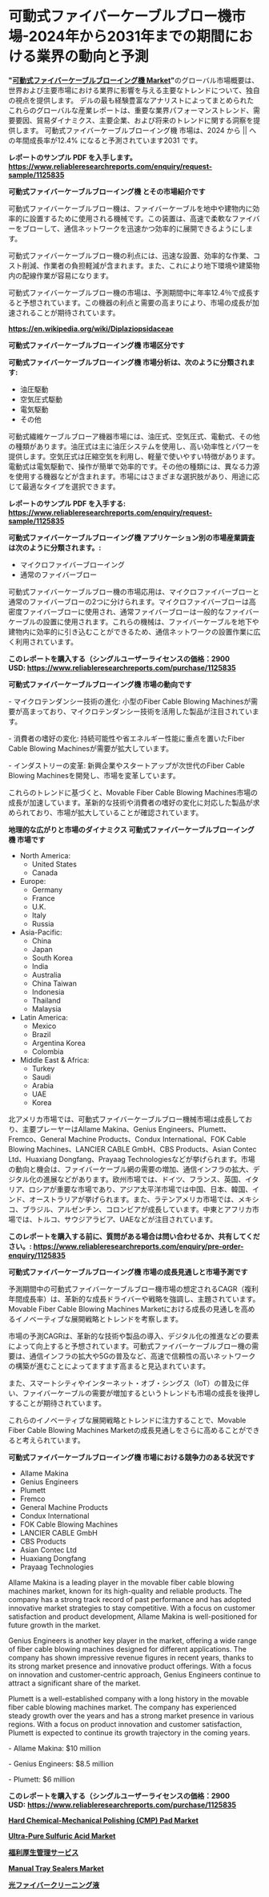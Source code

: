 <p><h1>可動式ファイバーケーブルブロー機市場-2024年から2031年までの期間における業界の動向と予測</h1></p><p><strong>"<a href="https://www.reliableresearchreports.com/movable-fiber-cable-blowing-machines-r1125835">可動式ファイバーケーブルブローイング機 Market</a>"</strong>のグローバル市場概要は、世界および主要市場における業界に影響を与える主要なトレンドについて、独自の視点を提供します。 デルの最も経験豊富なアナリストによってまとめられたこれらのグローバルな産業レポートは、重要な業界パフォーマンストレンド、需要要因、貿易ダイナミクス、主要企業、および将来のトレンドに関する洞察を提供します。 可動式ファイバーケーブルブローイング機 市場は、2024 から || への年間成長率が12.4% になると予測されています2031 です。</p>
<p><strong>レポートのサンプル PDF を入手します。</strong><strong><a href="https://www.reliableresearchreports.com/enquiry/request-sample/1125835">https://www.reliableresearchreports.com/enquiry/request-sample/1125835</a></strong></p>
<p><strong>可動式ファイバーケーブルブローイング機 とその市場紹介です</strong></p>
<p><p>可動式ファイバーケーブルブロー機は、ファイバーケーブルを地中や建物内に効率的に設置するために使用される機械です。この装置は、高速で柔軟なファイバーをブローして、通信ネットワークを迅速かつ効率的に展開できるようにします。</p><p>可動式ファイバーケーブルブロー機の利点には、迅速な設置、効率的な作業、コスト削減、作業者の負担軽減が含まれます。また、これにより地下環境や建築物内の配線作業が容易になります。</p><p>可動式ファイバーケーブルブロー機の市場は、予測期間中に年率12.4％で成長すると予想されています。この機器の利点と需要の高まりにより、市場の成長が加速されることが期待されています。</p><a href="https://en.wikipedia.org/wiki/Diplaziopsidaceae"></a></p>
<p><strong><a href="https://en.wikipedia.org/wiki/Diplaziopsidaceae">https://en.wikipedia.org/wiki/Diplaziopsidaceae</a></strong></p>
<p><strong>可動式ファイバーケーブルブローイング機&nbsp;市場区分です</strong><strong></strong></p>
<p><strong>可動式ファイバーケーブルブローイング機 市場分析は、次のように分類されます:</strong>&nbsp;</p>
<p><ul><li>油圧駆動</li><li>空気圧式駆動</li><li>電気駆動</li><li>その他</li></ul></p>
<p><p>可動式繊維ケーブルブローア機器市場には、油圧式、空気圧式、電動式、その他の種類があります。油圧式は主に油圧システムを使用し、高い効率性とパワーを提供します。空気圧式は圧縮空気を利用し、軽量で使いやすい特徴があります。電動式は電気駆動で、操作が簡単で効率的です。その他の種類には、異なる力源を使用する機器などが含まれます。市場にはさまざまな選択肢があり、用途に応じて最適なタイプを選択できます。</p></p>
<p><strong>レポートのサンプル PDF を入手する: <a href="https://www.reliableresearchreports.com/enquiry/request-sample/1125835">https://www.reliableresearchreports.com/enquiry/request-sample/1125835</a></strong></p>
<p><strong> 可動式ファイバーケーブルブローイング機 アプリケーション別の市場産業調査は次のように分類されます。:</strong></p>
<p><ul><li>マイクロファイバーブローイング</li><li>通常のファイバーブロー</li></ul></p>
<p><p>可動式ファイバーケーブルブロー機の市場応用は、マイクロファイバーブローと通常のファイバーブローの2つに分けられます。マイクロファイバーブローは高密度ファイバーブローに使用され、通常ファイバーブローは一般的なファイバーケーブルの設置に使用されます。これらの機械は、ファイバーケーブルを地下や建物内に効率的に引き込むことができるため、通信ネットワークの設置作業に広く利用されています。</p></p>
<p><strong>このレポートを購入する（シングルユーザーライセンスの価格：2900 USD:</strong><strong>&nbsp;<a href="https://www.reliableresearchreports.com/purchase/1125835">https://www.reliableresearchreports.com/purchase/1125835</a></strong></p>
<p><strong>可動式ファイバーケーブルブローイング機 市場の動向です</strong></p>
<p><p>- マイクロテンダンシー技術の進化: 小型のFiber Cable Blowing Machinesが需要が高まっており、マイクロテンダンシー技術を活用した製品が注目されています。</p><p>- 消費者の嗜好の変化: 持続可能性や省エネルギー性能に重点を置いたFiber Cable Blowing Machinesが需要が拡大しています。</p><p>- インダストリーの変革: 新興企業やスタートアップが次世代のFiber Cable Blowing Machinesを開発し、市場を変革しています。</p><p>これらのトレンドに基づくと、Movable Fiber Cable Blowing Machines市場の成長が加速しています。革新的な技術や消費者の嗜好の変化に対応した製品が求められており、市場が拡大していることが確認されています。</p></p>
<p><strong>地理的な広がりと市場のダイナミクス 可動式ファイバーケーブルブローイング機 市場です</strong></p>
<p><ul>
    <li>
        North America:
        <ul>
            <li>United States</li>
            <li>Canada</li>
        </ul>
    </li>
    <li>
        Europe:
        <ul>
            <li>Germany</li>
            <li>France</li>
            <li>U.K.</li>
            <li>Italy</li>
            <li>Russia</li>
        </ul>
    </li>
    <li>
        Asia-Pacific:
        <ul>
            <li>China</li>
            <li>Japan</li>
            <li>South Korea</li>
            <li>India</li>
            <li>Australia</li>
            <li>China Taiwan</li>
            <li>Indonesia</li>
            <li>Thailand</li>
            <li>Malaysia</li>
        </ul>
    </li>
    <li>
        Latin America:
        <ul>
            <li>Mexico</li>
            <li>Brazil</li>
            <li>Argentina Korea</li>
            <li>Colombia</li>
        </ul>
    </li>
    <li>
        Middle East & Africa:
        <ul>
            <li>Turkey</li>
            <li>Saudi</li>
            <li>Arabia</li>
            <li>UAE</li>
            <li>Korea</li>
        </ul>
    </li>
    </ul></p>
<p><p>北アメリカ市場では、可動式ファイバーケーブルブロー機械市場は成長しており、主要プレーヤーはAllame Makina、Genius Engineers、Plumett、Fremco、General Machine Products、Condux International、FOK Cable Blowing Machines、LANCIER CABLE GmbH、CBS Products、Asian Contec Ltd、Huaxiang Dongfang、Prayaag Technologiesなどが挙げられます。市場の動向と機会は、ファイバーケーブル網の需要の増加、通信インフラの拡大、デジタル化の進展などがあります。欧州市場では、ドイツ、フランス、英国、イタリア、ロシアが重要な市場であり、アジア太平洋市場では中国、日本、韓国、インド、オーストラリアが挙げられます。また、ラテンアメリカ市場では、メキシコ、ブラジル、アルゼンチン、コロンビアが成長しています。中東とアフリカ市場では、トルコ、サウジアラビア、UAEなどが注目されています。</p></p>
<p><strong>このレポートを購入する前に、質問がある場合は問い合わせるか、共有してください。:&nbsp;<a href="https://www.reliableresearchreports.com/enquiry/pre-order-enquiry/1125835">https://www.reliableresearchreports.com/enquiry/pre-order-enquiry/1125835</a></strong></p>
<p><strong>可動式ファイバーケーブルブローイング機 市場の成長見通しと市場予測です</strong></p>
<p><p>予測期間中の可動式ファイバーケーブルブロー機市場の想定されるCAGR（複利年間成長率）は、革新的な成長ドライバーや戦略を強調し、主題されています。Movable Fiber Cable Blowing Machines Marketにおける成長の見通しを高めるイノベーティブな展開戦略とトレンドを考察します。</p><p>市場の予測CAGRは、革新的な技術や製品の導入、デジタル化の推進などの要素によって向上すると予想されています。可動式ファイバーケーブルブロー機の需要は、通信インフラの拡大や5Gの普及など、高速で信頼性の高いネットワークの構築が進むことによってますます高まると見込まれています。</p><p>また、スマートシティやインターネット・オブ・シングス（IoT）の普及に伴い、ファイバーケーブルの需要が増加するというトレンドも市場の成長を後押しすることが期待されています。</p><p>これらのイノベーティブな展開戦略とトレンドに注力することで、Movable Fiber Cable Blowing Machines Marketの成長見通しをさらに高めることができると考えられています。</p></p>
<p><strong>可動式ファイバーケーブルブローイング機 市場における競争力のある状況です</strong></p>
<p><ul><li>Allame Makina</li><li>Genius Engineers</li><li>Plumett</li><li>Fremco</li><li>General Machine Products</li><li>Condux International</li><li>FOK Cable Blowing Machines</li><li>LANCIER CABLE GmbH</li><li>CBS Products</li><li>Asian Contec Ltd</li><li>Huaxiang Dongfang</li><li>Prayaag Technologies</li></ul></p>
<p><p>Allame Makina is a leading player in the movable fiber cable blowing machines market, known for its high-quality and reliable products. The company has a strong track record of past performance and has adopted innovative market strategies to stay competitive. With a focus on customer satisfaction and product development, Allame Makina is well-positioned for future growth in the market.</p><p>Genius Engineers is another key player in the market, offering a wide range of fiber cable blowing machines designed for different applications. The company has shown impressive revenue figures in recent years, thanks to its strong market presence and innovative product offerings. With a focus on innovation and customer-centric approach, Genius Engineers continue to attract a significant share of the market.</p><p>Plumett is a well-established company with a long history in the movable fiber cable blowing machines market. The company has experienced steady growth over the years and has a strong market presence in various regions. With a focus on product innovation and customer satisfaction, Plumett is expected to continue its growth trajectory in the coming years.</p><p>- Allame Makina: $10 million</p><p>- Genius Engineers: $8.5 million</p><p>- Plumett: $6 million</p></p>
<p><strong>このレポートを購入する（シングルユーザーライセンスの価格：2900 USD:</strong>&nbsp;<strong><a href="https://www.reliableresearchreports.com/purchase/1125835">https://www.reliableresearchreports.com/purchase/1125835</a></strong></p>
<p><strong><p><a href="https://github.com/HenrietteMills1/Market-Research-Report-List-2/blob/main/hard-chemical-mechanical-polishing-cmp-pad-market.md">Hard Chemical-Mechanical Polishing (CMP) Pad Market</a></p><p><a href="https://issuu.com/reportprime-2/docs/ultra-pure-sulfuric-acid-market-siz_c93953053f3fff">Ultra-Pure Sulfuric Acid Market</a></p><p><a href="https://medium.com/@val0mzimin/benefits-administration-service-market-2024%E5%B9%B4-2031%E5%B9%B4-%E7%94%A3%E6%A5%AD%E6%B4%9E%E5%AF%9F%E3%81%A8%E6%8A%95%E8%B3%87%E6%A9%9F%E4%BC%9A-1401d4ae46e0">福利厚生管理サービス</a></p><p><a href="https://www.linkedin.com/pulse/manual-tray-sealers-market-share-size-trends-industry-epnde?trackingId=MMV6audITd6oiPjIMBfYEg%3D%3D">Manual Tray Sealers Market</a></p><p><a href="https://github.com/DanykaKilback/Market-Research-Report-List-2/blob/main/402228884394.md">光ファイバークリーニング液</a></p></strong></p>